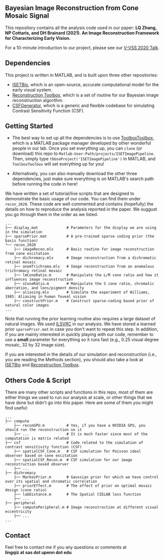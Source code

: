 ## Bayesian Image Reconstruction from Cone Mosaic Signal
This repository contains all the analysis code used in our paper: **LQ Zhang, NP Cottaris, and DH Brainard (2021). An Image Reconstruction Framework for Characterizing Early Vision.** 

For a 10-minute introduction to our project, please see our [V-VSS 2020 Talk](https://youtu.be/d5qI0FNCAv4).  

## Dependencies
This project is written in MATLAB, and is built upon three other repositories: 
- [ISETBio](https://github.com/isetbio/isetbio/wiki), which is an open-source, accurate computational model for the early visual system.
- [Reconstruction Toolbox](https://github.com/isetbio/ISETPipelineToolbox), which is a set of routine for our Bayesian image reconstruction algorithm.
- [CSFGenerator](https://github.com/isetbio/ISETBioCSFGenerator), which is a generic and flexible codebase for simulating Contrast Sensitivity Function (CSF).

## Getting Started
- The best way to set up all the dependencies is to use [ToolboxToolbox](https://github.com/ToolboxHub/ToolboxToolbox), which is a MATLAB package manager developed by other wonderful people in our lab. Once you set everything up, you can `clone` (or download) this repo to `Matlab-User-Path/projects/ISETImagePipeline`. Then, simply type `tbUseProject('ISETImagePipeline')` in MATLAB, and `ToolboxToolbox` will set everything up for you!

- Alternatively, you can also manually download the other three dependencies, just make sure everything is on MATLAB's search path before running the code in here!

We have written a set of tutorial/live scripts that are designed to demonstrate the basic usage of our code. You can find them under `recon_2020`. These code are well commented and contains (hopefully) the details on how to reproduce the analysis reported in the paper. We suggust you go through them in the order as we listed.

```
...
├── display.mat             # Parameters for the display we are using in the simulation
├── sparsePrior.mat         # A pre-trained sparse coding prior (the basis function)
└── recon_2020
    ├── imageRecon.mlx      # Basic routine for image reconstruction from cone excitation
    ├── dichromacy.mlx      # Image reconstruction from a dichromatic retinal mosaic
    ├── anomTrichroma.mlx   # Image reconstruction from an anomalous trichromacy retinal mosaic
    ├── lmConeRatio.m       # Manipulate the L/M cone ratio and how it influences image reconstruction
    ├── sConeRatio.m        # Manipulate the S cone ratio, chromatic aberration, and lens/pigment density 
    ├── aliasing.mlx        # Simulate the experiment of Williams, 1985: Aliasing in human foveal vision
    ├── constructPrior.m    # Construct sparse-coding based prior of natural color images
...
```

Note that running the prior learning routine also requires a large dataset of natural images. We used [ILSVRC](http://www.image-net.org/challenges/LSVRC/2017/index) in our analysis. We have stored a learned prior `sparsePrior.mat` in case you don't want to repeat this step. In addition, if you are mainly interested in quickly playing with our code, remember to use a **small** parameter for everything so it runs fast (e.g., 0.25 visual degree mosaic, 32 by 32 image size).

If you are interested in the details of our simulation and reconstruction (i.e., you are reading the Methods section), you should also take a look at [ISETBio](https://github.com/isetbio/isetbio/wiki) and [Reconstruction Toolbox](https://github.com/isetbio/ISETPipelineToolbox).

## Others Code & Script
There are many other scripts and functions in this repo, most of them are either things we used to run our analysis at scale, or other things that we have done but didn't go into this paper. Here are some of them you might find useful:

```
...
├── compute
    ├── reconGPU.m          # Yes, if you have a NVIDIA GPU, you should run the reconstruction on it
    ├── ...                 # It is much faster since most of the computation is matrix related
├── csf                     # Code related to the simulation of contrast sensitivity function (CSF)
    ├── spatialCSF_Cone.m   # CSF simulation for Poisson ideal observer based on cone excitation 
    ├── spatialCSF_Recon.m  # CSF simulation for our image reconstruction based observer
    ├── ...
├── dichromacy
    ├── MarkovPrior.m       # Gaussian prior for which we have control over its spatial and chromatic correlation
    ├── priorEffect.m       # The effect of prior on optimal mosaic design (cone ratio)  
    ├── labDistance.m       # The Spatial CIELAB loss function
    ├── ...
├── peripheral
    ├── computePeripheral.m # Image reconstruction at different visual eccentricity
    ├── ...
...
```

## Contact
Feel free to contact me if you any questions or comments at   
**lingqiz at sas dot upenn dot edu**
